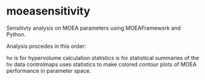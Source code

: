 moeasensitivity
===============

Sensitivty analysis on MOEA parameters using MOEAFramework and Python.

Analysis procedes in this order:

hv is for hypervolume calculation
statistics is for statistical summaries of the hv data
controlmaps uses statistics to make colored contour plots of MOEA performance in parameter space.
